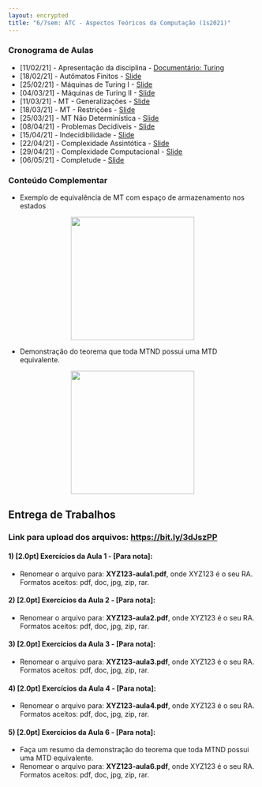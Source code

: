 ```yaml
---
layout: encrypted
title: "6/7sem: ATC - Aspectos Teóricos da Computação (1s2021)"
---
```


### Cronograma de Aulas

- [11/02/21] - Apresentação da disciplina - <a href="https://www.youtube.com/watch?v=x2AXca1kPQk&feature=youtu.be" target="_blank">Documentário: Turing</a>
- [18/02/21] - Autômatos Finitos - <a href="/atc/Aula1.pdf" target="_blank">Slide</a>
- [25/02/21] - Máquinas de Turing I - <a href="/atc/Aula2.pdf" target="_blank">Slide</a>
- [04/03/21] - Máquinas de Turing II - <a href="/atc/Aula3.pdf" target="_blank">Slide</a>
- [11/03/21] - MT - Generalizações - <a href="/atc/Aula4-Generalizacao.pdf" target="_blank">Slide</a>
- [18/03/21] - MT - Restrições - <a href="/atc/Aula5-Restricao.pdf" target="_blank">Slide</a>
- [25/03/21] - MT Não Determinística - <a href="/atc/Aula6-MTNaoDeterministica.pdf" target="_blank">Slide</a>
- [08/04/21] - Problemas Decidíveis - <a href="/atc/Aula7-Decidiveis.pdf" target="_blank">Slide</a>
- [15/04/21] - Indecidibilidade - <a href="/atc/Aula8-Indecidibilidade.pdf" target="_blank">Slide</a>
- [22/04/21] - Complexidade Assintótica - <a href="/atc/Aula9-ComplAssintotica.pdf" target="_blank">Slide</a>
- [29/04/21] - Complexidade Computacional - <a href="/atc/Aula10-ComplComputacional.pdf" target="_blank">Slide</a>
- [06/05/21] - Completude - <a href="/atc/Aula11-Completude.pdf" target="_blank">Slide</a>

### Conteúdo Complementar

- Exemplo de equivalência de MT com espaço de armazenamento nos estados <br> 
<p align="center"><a href="https://youtu.be/aYAgMa_nx1Y" target="_blank"><img src="capa.png" width=250></img></a>

- Demonstração do teorema que toda MTND possui uma MTD equivalente.
<p align="center"><a href="http://eaulas.usp.br/portal/video?idItem=21433" target="_blank"><img src="capa2.png" width=250></img></a> 

## Entrega de Trabalhos

### Link para upload dos arquivos: <a href="https://bit.ly/3dJszPP" target="_blank">https://bit.ly/3dJszPP</a>


#### 1) [2.0pt] Exercícios da Aula 1 - [Para nota]:
 - Renomear o arquivo para: **XYZ123-aula1.pdf**, onde XYZ123 é o seu RA. Formatos aceitos: pdf, doc, jpg, zip, rar.

#### 2) [2.0pt] Exercícios da Aula 2 - [Para nota]:
 - Renomear o arquivo para: **XYZ123-aula2.pdf**, onde XYZ123 é o seu RA. Formatos aceitos: pdf, doc, jpg, zip, rar.

#### 3) [2.0pt] Exercícios da Aula 3 - [Para nota]:
 - Renomear o arquivo para: **XYZ123-aula3.pdf**, onde XYZ123 é o seu RA. Formatos aceitos: pdf, doc, jpg, zip, rar.

#### 4) [2.0pt] Exercícios da Aula 4 - [Para nota]:
 - Renomear o arquivo para: **XYZ123-aula4.pdf**, onde XYZ123 é o seu RA. Formatos aceitos: pdf, doc, jpg, zip, rar.

#### 5) [2.0pt] Exercícios da Aula 6 - [Para nota]:
 - Faça um resumo da demonstração do teorema que toda MTND possui uma MTD equivalente.
 - Renomear o arquivo para: **XYZ123-aula6.pdf**, onde XYZ123 é o seu RA. Formatos aceitos: pdf, doc, jpg, zip, rar.


<!--
#### 2) [1.0]  Lista 1 (<a href="/atc/ex-mt-enunciado.pdf" target="_blank">link</a>):
 - Renomear o arquivo para: **XYZ123-lista1.pdf**, onde XYZ123 é o seu RA. 

#### 3) [1.0]  Apresentação sobre a linguagem LD:
 - Renomear o arquivo para: **XYZ123-ld.pdf**, onde XYZ123 é o seu RA. 

#### 4) [1.0]  Lista 2 (<a href="/atc/lista2.pdf" target="_blank">link</a>):
 - Renomear o arquivo para: **XYZ123-lista2.pdf**, onde XYZ123 é o seu RA. 

### Prazo de entrega: 26/05 as 19h
-->